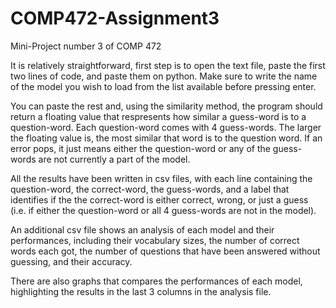 # COMP472-Assignment3
Mini-Project number 3 of COMP 472

It is relatively straightforward, first step is to open the text file, paste the first two lines of code, and paste them on python. Make sure to write the name of the model you wish to load from the list available before pressing enter. 

You can paste the rest and, using the similarity method, the program should return a floating value that respresents how similar a guess-word is to a question-word. Each question-word comes with 4 guess-words. The larger the floating value is, the most similar that word is to the question word. If an error pops, it just means either the question-word or any of the guess-words are not currently a part of the model.

All the results have been written in csv files, with each line containing the question-word, the correct-word, the guess-words, and a label that identifies if the the correct-word is either correct, wrong, or just a guess (i.e. if either the question-word or all 4 guess-words are not in the model).

An additional csv file shows an analysis of each model and their performances, including their vocabulary sizes, the number of correct words each got, the number of questions that have been answered without guessing, and their accuracy.

There are also graphs that compares the performances of each model, highlighting the results in the last 3 columns in the analysis file.
